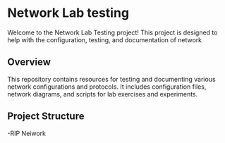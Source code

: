 # Network Lab testing
Welcome to the Network Lab Testing project! This project is designed to help with the configuration, testing, and documentation of network 

## Overview
This repository contains resources for testing and documenting various network configurations and protocols. It includes configuration files, network diagrams, and scripts for lab exercises and experiments.

## Project Structure
-RIP Neiwork